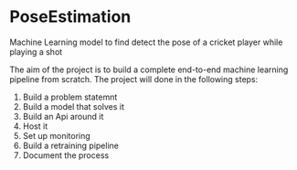 # PoseEstimation
Machine Learning model to find detect the pose of a cricket player while playing a shot



The aim of the project is to build a complete end-to-end machine learning pipeline from scratch.
The project will done in the following steps:
1. Build a problem statemnt
2. Build a model that solves it
3. Build an Api around it
4. Host it
5. Set up monitoring
6. Build a retraining pipeline
7. Document the process



